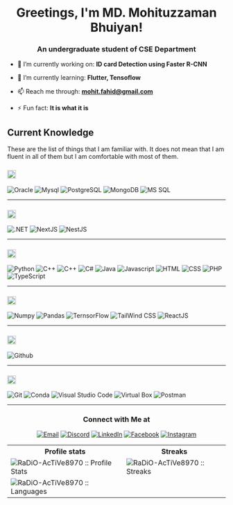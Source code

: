 <!-- <img align="center" alt="Coding" width="850" height='300' src="https://user-images.githubusercontent.com/28063426/186977443-843ee608-5931-43b1-a95c-e9d63e677b2b.gif"> -->


<h1 align="center">Greetings, I'm MD. Mohituzzaman Bhuiyan!</h1>
<h3 align="center">An undergraduate student of CSE Department</h3>


<!-- <p align="left"> <img src="https://komarev.com/ghpvc/?username=def4lt-303&label=Profile%20views&color=0e75b6&style=flat" alt="def4lt-303" /> </p> -->

- 🔭 I’m currently working on: **ID card Detection using Faster R-CNN** 

- 🌱 I’m currently learning: **Flutter, Tensoflow**

- 📫 Reach me through: **mohit.fahid@gmail.com**

- ⚡ Fun fact: **It is what it is**

<h2 align="left">Current Knowledge</h2>

These are the list of things that I am familiar with. It does not mean that I am fluent in all of them but I am comfortable with most of them.

<!--START_SECTION:learn-->
<h3><img height="20px" src="https://img.shields.io/badge/Database-979a9b"/></h3>
<span><img src="https://img.shields.io/badge/Oracle-F80000?style=for-the-badge&logo=Oracle&logoColor=white" alt="Oracle"/></span>
<span><img src="https://img.shields.io/badge/MySQL-005C84?style=for-the-badge&logo=mysql&logoColor=white" alt="Mysql"/></span>
<span><img src="https://img.shields.io/badge/postgres-%23316192.svg?style=for-the-badge&logo=postgresql&logoColor=white" alt="PostgreSQL"/></span>
<span><img src="https://img.shields.io/badge/MongoDB-%234ea94b.svg?style=for-the-badge&logo=mongodb&logoColor=white" alt="MongoDB"/></span>
<span><img src="https://img.shields.io/badge/Microsoft%20SQL%20Server-CC2927?style=for-the-badge&logo=microsoft%20sql%20server&logoColor=white" alt="MS SQL"/></span>

<hr>
<h3><img height="20px" src="https://img.shields.io/badge/Framework-695b55"/></h3>

<span><img src="https://img.shields.io/badge/.NET-512BD4?style=for-the-badge&logo=dotnet&logoColor=white" alt=".NET"/></span>
<span><img src="https://img.shields.io/badge/Next-black?style=for-the-badge&logo=next.js&logoColor=white" alt="NextJS"/></span>
<span><img src="https://img.shields.io/badge/nestjs-%23E0234E.svg?style=for-the-badge&logo=nestjs&logoColor=white" alt="NestJS"/></span>



<hr>
<h3><img height="20px" src="https://img.shields.io/badge/Language-467870"/></h3>

<span><img src="https://img.shields.io/badge/Python-FFD43B?style=for-the-badge&logo=python&logoColor=blue" alt="Python"/></span>
<span><img src="https://img.shields.io/badge/C-00599C?style=for-the-badge&logo=c&logoColor=white" alt="C++"/></span>
<span><img src="https://img.shields.io/badge/C%2B%2B-00599C?style=for-the-badge&logo=c%2B%2B&logoColor=white" alt="C++"/></span>
<span><img src="https://img.shields.io/badge/C%23-239120?style=for-the-badge&logo=c-sharp&logoColor=white" alt="C#"/></span>
<span><img src="https://img.shields.io/badge/Java-ED8B00?style=for-the-badge&logo=java&logoColor=white" alt="Java"/></span>
<span><img src="https://img.shields.io/badge/JavaScript-323330?style=for-the-badge&logo=javascript&logoColor=F7DF1E" alt="Javascript"/></span>
<span><img src="https://img.shields.io/badge/HTML5-E34F26?style=for-the-badge&logo=html5&logoColor=white" alt="HTML"/></span>
<span><img src="https://img.shields.io/badge/CSS3-1572B6?style=for-the-badge&logo=css3&logoColor=white" alt="CSS"/></span>
<span><img src="https://img.shields.io/badge/PHP-777BB4?style=for-the-badge&logo=php&logoColor=white" alt="PHP"/></span>
<span><img src="https://img.shields.io/badge/typescript-%23007ACC.svg?style=for-the-badge&logo=typescript&logoColor=white" alt="TypeScript"/></span>

<hr>
<h3><img height="20px" src="https://img.shields.io/badge/Library-505558"/></h3>

<span><img src="https://img.shields.io/badge/Numpy-777BB4?style=for-the-badge&logo=numpy&logoColor=white" alt="Numpy"/></span>
<span><img src="https://img.shields.io/badge/Pandas-2C2D72?style=for-the-badge&logo=pandas&logoColor=white" alt="Pandas"/></span>
<span><img src="https://img.shields.io/badge/TensorFlow-FF6F00?style=for-the-badge&logo=TensorFlow&logoColor=white" alt="TernsorFlow"/></span>
<span><img src="https://img.shields.io/badge/tailwindcss-%2338B2AC.svg?style=for-the-badge&logo=tailwind-css&logoColor=white" alt="TailWind CSS"/></span>
<span><img src="https://img.shields.io/badge/react-%2320232a.svg?style=for-the-badge&logo=react&logoColor=%2361DAFB" alt="ReactJS"/></span>


<hr>
<h3><img height="20px" src="https://img.shields.io/badge/Platform-487088"/></h3>

<span><img src="https://img.shields.io/badge/GitHub-100000?style=for-the-badge&logo=github&logoColor=white" alt="Github"/></span>

<hr>
<h3><img height="20px" src="https://img.shields.io/badge/Tool-6c598f"/></h3>

<span><img src="https://img.shields.io/badge/GIT-E44C30?style=for-the-badge&logo=git&logoColor=white" alt="Git"/></span>
<span><img src="https://img.shields.io/badge/conda-342B029.svg?&style=for-the-badge&logo=anaconda&logoColor=white" alt="Conda"/></span>
<span><img src="https://img.shields.io/badge/VSCode-0078D4?style=for-the-badge&logo=visual%20studio%20code&logoColor=white" alt="Visual Studio Code"/></span>
<span><img src="https://img.shields.io/badge/VirtualBox-21416b?style=for-the-badge&logo=VirtualBox&logoColor=white" alt="Virtual Box"/></span>
<span><img src="https://img.shields.io/badge/Postman-FF6C37?style=for-the-badge&logo=postman&logoColor=white" alt="Postman"/></span>
<hr>
<!--END_SECTION:learn-->

<h3 align="center"> Connect with Me at </h3>

<p align="center">
<a href="mailto:mohit.fahid@gmail.com"><img alt="Email" src="https://img.shields.io/badge/Gmail-mohit.fahid@gmail.com-red?style=flat&logo=gmail"></a>
<a href="https://discord.com/channels/@me"><img alt="Discord" src="https://img.shields.io/badge/Discord-RaDiO AcTiVe |  放射性%231896-7289da?style=flat&logo=discord"></a>
<a href="https://www.linkedin.com/in/mohituzzaman-bhuiyan-98531b159/"><img alt="LinkedIn" src="https://img.shields.io/badge/LinkedIn-MD. Mohituzzaman Bhuiyan-blue?style=flat&logo=linkedin"></a>
<a href="https://www.facebook.com/tom.fahid/"><img alt="Facebook" src="https://img.shields.io/badge/Facebook-Mohituzzaman Fahid-blue?style=flat&logo=facebook"></a>
<a href="https://www.instagram.com/radio_active_98/?hl=en"><img alt="Instagram" src="https://img.shields.io/badge/Instagram-radio_active_98-f2003c?style=flat&logo=instagram"></a>
</p>

<p align="center">
   <table>
      <tr>
       <th>Profile stats  </th>
       <th>Streaks</th>
     </tr>
      <tr>
       <td><img alt="RaDiO-AcTiVe8970 :: Profile Stats" src="https://github-readme-stats.vercel.app/api?username=radio-active8970&show_icons=true&theme=dark"> </td>
       <td><img alt="RaDiO-AcTiVe8970 :: Streaks" src="https://github-readme-streak-stats.herokuapp.com/?user=radio-active8970&"> </td>
     </tr>
     <tr>
        <td><img alt="RaDiO-AcTiVe8970 :: Languages" src="https://github-readme-stats.vercel.app/api/top-langs/?username=radio-active8970&layout=compact"> </td>
      </tr>
   </table>
</p>
